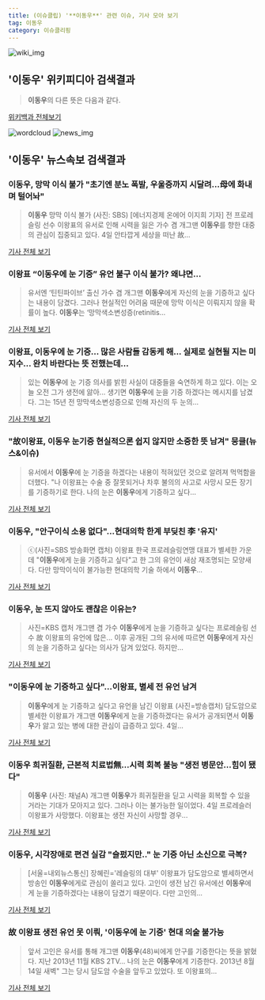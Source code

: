 ```yaml
---
title: (이슈클립) '**이동우**' 관련 이슈, 기사 모아 보기
tag: 이동우
category: 이슈클리핑
---
```

![wiki_img](https://user-images.githubusercontent.com/42597476/44503234-41136a80-a6d0-11e8-9071-6fc6418eafe4.png)
## **'**이동우**'** 위키피디아 검색결과
>**이동우**의 다른 뜻은 다음과 같다.

<a href="https://ko.wikipedia.org/wiki/이동우" target="_blank">위키백과 전체보기</a>

![wordcloud](https://s3.ap-northeast-2.amazonaws.com/lyrics101-wordcloud/2018-09-04-1536058729.png)
![news_img](https://user-images.githubusercontent.com/42597476/44507050-1206f400-a6e4-11e8-8d98-7ffbfebb353f.png)
## **'**이동우**'** 뉴스속보 검색결과
### **이동우**, 망막 이식 불가 "초기엔 분노 폭발, 우울증까지 시달려…母에 화내며 털어놔"

>**이동우** 망막 이식 불가 (사진: SBS) [에너지경제 온에어 이지희 기자] 전 프로레슬링 선수 이왕표의 유서로 인해 시력을 잃은 가수 겸 개그맨 **이동우**를 향한 대중의 관심이 집중되고 있다. 4일 안타깝게 세상을 떠난 故...

<a href="http://www.ekn.kr/news/article_lab.html?no=384396" target="_blank">기사 전체 보기</a>

### 이왕표 “**이동우**에 눈 기증” 유언 불구 이식 불가? 왜냐면…

>유서엔 ‘틴틴파이브’ 출신 가수 겸 개그맨 **이동우**에게 자신의 눈을 기증하고 싶다는 내용이 담겼다. 그러나 현실적인 어려움 때문에 망막 이식은 이뤄지지 않을 확률이 높다. **이동우**는 ‘망막색소변성증(retinitis...

<a href="http://news.donga.com/3/all/20180904/91828116/2" target="_blank">기사 전체 보기</a>

### 이왕표, **이동우**에 눈 기증... 많은 사람들 감동케 해... 실제로 실현될 지는 미지수... 완치 바란다는 뜻 전했는데...

>있는 **이동우**에 눈 기증 의사를 밝힌 사실이 대중들을 숙연하게 하고 있다. 이는 오늘 오전 그가 생전에 앓아... 생기면 **이동우**에 눈을 기증 하겠다는 메시지를 남겼다. 그는 15년 전 망막색소변성증으로 인해 자신의 두 눈의...

<a href="http://www.ksilbo.co.kr/news/articleView.html?idxno=657619" target="_blank">기사 전체 보기</a>

### "故이왕표, **이동우** 눈기증 현실적으론 쉽지 않지만 소중한 뜻 남겨" 뭉클(뉴스&이슈)

>유서에서 **이동우**에 눈 기증을 하겠다는 내용이 적혀있던 것으로 알려져 먹먹함을 더했다. "나 이왕표는 수술 중 잘못되거나 차후 불의의 사고로 사망시 모든 장기를 기증하기로 한다. 나의 눈은 **이동우**에게 기증하고 싶다...

<a href="http://tvdaily.asiae.co.kr/read.php3?aid=15360544451391848002" target="_blank">기사 전체 보기</a>

### **이동우**, "안구이식 소용 없다"…현대의학 한계 부딪친 李 '유지'

>ⓒ(사진=SBS 방송화면 캡처) 이왕표 한국 프로레슬링연맹 대표가 별세한 가운데 "**이동우**에게 눈을 기증하고 싶다"고 한 그의 유언이 새삼 재조명되는 모양새다. 다만 망막이식이 불가능한 현대의학 기술 하에서 **이동우**...

<a href="http://www.dailian.co.kr/news/view/737264/?sc=naver" target="_blank">기사 전체 보기</a>

### **이동우**, 눈 뜨지 않아도 괜찮은 이유는?

>사진=KBS 캡처 개그맨 겸 가수 **이동우**에게 눈을 기증하고 싶다는 프로레슬링 선수 故 이왕표의 유언에 많은... 이후 공개된 그의 유서에 따르면 **이동우**에게 자신의 눈을 기증하고 싶다는 의사가 담겨 있었다. 하지만...

<a href="http://www.gukjenews.com/news/articleView.html?idxno=985963" target="_blank">기사 전체 보기</a>

### "**이동우**에 눈 기증하고 싶다"…이왕표, 별세 전 유언 남겨

>**이동우**에게 눈 기증하고 싶다고 유언을 남긴 이왕표 (사진=방송캡처) 담도암으로 별세한 이왕표가 개그맨 **이동우**에게 눈을 기증하겠다는 유서가 공개되면서 **이동우**가 앓고 있는 병에 대한 관심이 급증하고 있다. 4일...

<a href="http://news.hankyung.com/article/201809049624I" target="_blank">기사 전체 보기</a>

### **이동우** 희귀질환, 근본적 치료법無…시력 회복 불능 "생전 병문안…힘이 됐다"

>**이동우** (사진: 채널A) 개그맨 **이동우**가 희귀질환을 딛고 시력을 회복할 수 있을 거라는 기대가 모아지고 있다. 그러나 이는 불가능한 일이었다. 4일 프로레슬러 이왕표가 사망했다. 이왕표는 생전 자신이 사망할 경우...

<a href="http://www.ihalla.com/read.php3?aid=1536044883606849322" target="_blank">기사 전체 보기</a>

### **이동우**, 시각장애로 편견 실감 "슬펐지만.." 눈 기증 아닌 소신으로 극복?

>[서울=내외뉴스통신] 장혜린='레슬링의 대부' 이왕표가 담도암으로 별세하면서 방송인 **이동우**에게로 관심이 쏠리고 있다. 고인이 생전 남긴 유서에선 **이동우**에게 눈을 기증하겠다는 내용이 담겼기 때문이다. 다만 고인의...

<a href="http://www.nbnnews.co.kr/news/articleView.html?idxno=173720" target="_blank">기사 전체 보기</a>

### 故 이왕표 생전 유언 못 이뤄, '**이동우**에 눈 기증' 현대 의술 불가능

>앞서 고인은 유서를 통해 개그맨 **이동우**(48)씨에게 안구를 기증한다는 뜻을 밝혔다. 지난 2013년 11월 KBS 2TV... 나의 눈은 **이동우**에게 기증한다. 2013년 8월 14일 새벽" 그는 당시 담도암 수술을 앞두고 있었다.   또 이왕표의...

<a href="http://www.kyeongin.com/main/view.php?key=20180904001914511" target="_blank">기사 전체 보기</a>


